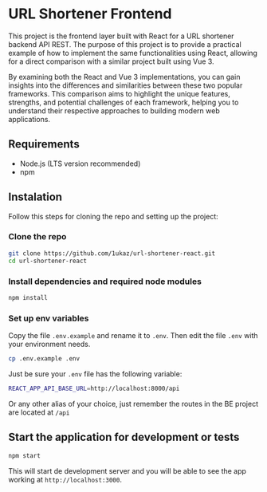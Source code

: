# URL Shortener Frontend

This project is the frontend layer built with React for a URL shortener backend API REST. 
The purpose of this project is to provide a practical example of how to implement the same functionalities using React, allowing for a direct comparison with a similar project built using Vue 3.

By examining both the React and Vue 3 implementations, you can gain insights into the differences and similarities between these two popular frameworks. This comparison aims to highlight the unique features, strengths, and potential challenges of each framework, helping you to understand their respective approaches to building modern web applications.

## Requirements

- Node.js (LTS version recommended)
- npm

## Instalation

Follow this steps for cloning the repo and setting up the project:

### Clone the repo

```bash
git clone https://github.com/1ukaz/url-shortener-react.git
cd url-shortener-react
```

### Install dependencies and required node modules
```bash
npm install
```

### Set up env variables
Copy the file `.env.example` and rename it to `.env`. Then edit the file `.env` with your environment needs.
```bash
cp .env.example .env
```
Just be sure your `.env` file has the following variable:
```bash
REACT_APP_API_BASE_URL=http://localhost:8000/api
```
Or any other alias of your choice, just remember the routes in the BE project are located at `/api`

## Start the application for development or tests
```bash
npm start
```
This will start de development server and you will be able to see the app working at `http://localhost:3000`.